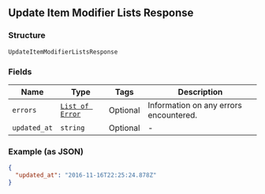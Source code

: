 ## Update Item Modifier Lists Response

### Structure

`UpdateItemModifierListsResponse`

### Fields

| Name | Type | Tags | Description |
|  --- | --- | --- | --- |
| `errors` | [`List of Error`](/doc/models/error.md) | Optional | Information on any errors encountered. |
| `updated_at` | `string` | Optional | - |

### Example (as JSON)

```json
{
  "updated_at": "2016-11-16T22:25:24.878Z"
}
```

